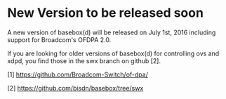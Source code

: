 # New Version to be released soon

A new version of basebox(d) will be released on July 1st, 2016 including
support for Broadcom's OFDPA 2.0.

If you are looking for older versions of basebox(d) for controlling 
ovs and xdpd, you find those in the swx branch on github [2].

[1] https://github.com/Broadcom-Switch/of-dpa/

[2] https://github.com/bisdn/basebox/tree/swx

